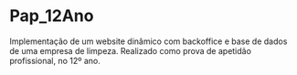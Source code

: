 # Pap_12Ano

Implementação de um website dinâmico com backoffice e base de dados de uma empresa de limpeza. Realizado como prova de apetidão profissional, no 12º ano.
